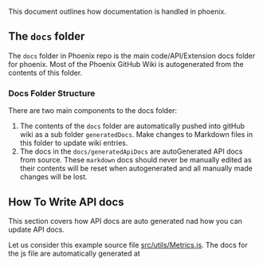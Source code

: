 This document outlines how documentation is handled in phoenix.  

## The `docs` folder
The `docs` folder in Phoenix repo is the main code/API/Extension 
docs folder for phoenix. Most of the Phoenix GitHub Wiki is
autogenerated from the contents of this folder.

### Docs Folder Structure
There are two main components to the docs folder:

1. The contents of the `docs` folder are automatically pushed into gitHub wiki
   as a sub folder `generatedDocs`. Make changes to Markdown files in this folder
   to update wiki entries.
2. The docs in the `docs/generatedApiDocs` are autoGenerated API docs from source. These
`markdown` docs should never be manually edited as their contents will be reset when autogenerated
and all manually made changes will be lost. 

## How To Write API docs
This section covers how API docs are auto generated nad how you can update API docs.

Let us consider this example source file [src/utils/Metrics.js](https://github.com/phcode-dev/phoenix/blob/main/src/utils/Metrics.js).
The docs for the js file are automatically generated at 
